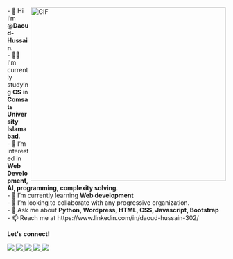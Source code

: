 <img align="right" alt="GIF" src="https://user-images.githubusercontent.com/87219816/133552735-1d9358d1-52f9-4bf5-8c7d-ce8358a6239e.png" width="450" height="400" />
- 👋 Hi I’m @<b>Daoud-Hussain</b>. <br>
- 👨‍🎓 I'm currently studying <b>CS</b> in <b>Comsats University Islamabad</b>.<br>
- 👀 I’m interested in <b>Web Development, AI, programming, complexity solving</b>.<br>
- 🌱 I’m currently learning <b>Web development</b> <br>
- 💞️ I’m looking to collaborate with any progressive organization.<br>
- 💬 Ask me about <b>Python, Wordpress, HTML, CSS, Javascript, Bootstrap</b><br>
- 📫 Reach me at https://www.linkedin.com/in/daoud-hussain-302/ <br>
<p> <b>Let's connect!</b></p>
<a href="https://www.instagram.com/daoud_hussain9644/">
    <img src="https://img.shields.io/badge/Instagram-E4405F?style=for-the-badge&logo=instagram&logoColor=white" />
</a>

<a href="https://www.linkedin.com/in/daoud-hussain-302/">
    <img src="https://img.shields.io/badge/linkedin-%230077B5.svg?&style=for-the-badge&logo=linkedin&logoColor=white" />
</a>

<a href="https://www.facebook.com/nadan.daoud">
    <img src="https://img.shields.io/badge/Facebook-1877F2?style=for-the-badge&logo=facebook&logoColor=white" />
</a>

<a href="https://twitter.com/DaoudHussain8">
    <img src="https://img.shields.io/badge/Twitter-1DA1F2?style=for-the-badge&logo=twitter&logoColor=white" />
</a>

<a href="https://wa.me/93483016704">
    <img src="https://img.shields.io/badge/Whatsapp-1DA1F2?style=for-the-badge&logo=whatsapp&logoColor=white" />
</a>
</div>

<br>
